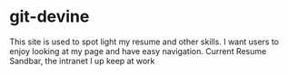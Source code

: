 # git-devine
This site is used to spot light my resume and other skills. 
I want users to enjoy looking at my page and have easy navigation. 
Current Resume
Sandbar, the intranet I up keep at work 
